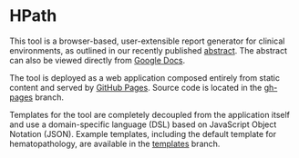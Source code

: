 HPath
=====

This tool is a browser-based, user-extensible report generator for clinical
environments, as outlined in our recently published [abstract](http://www.jpathinformatics.org/text.asp?2012/3/1/37/102183). The abstract can also be viewed
directly from [Google Docs](https://docs.google.com/document/pub?id=1FiF-YZFOuURaMsRb71Baaw4WjKv19LZGtbrI9WMx7W8).

The tool is deployed as a web application composed entirely from static content
and served by [GitHub Pages](http://pages.github.com/). Source code is located
in the [gh-pages](https://github.com/wilkinson/hpath/tree/gh-pages) branch.

Templates for the tool are completely decoupled from the application itself
and use a domain-specific language (DSL) based on JavaScript Object Notation
(JSON). Example templates, including the default template for hematopathology,
are available in the
[templates](https://github.com/wilkinson/hpath/tree/templates) branch.


